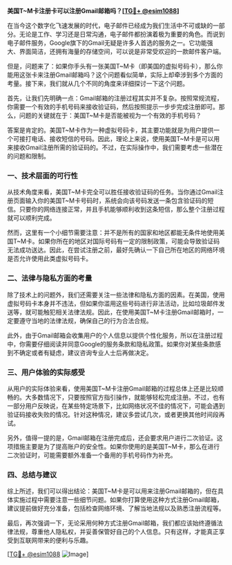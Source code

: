 **美国T~M卡注册卡可以注册Gmail邮箱吗？[[TG💪+ @esim1088](https://t.me/s/esim1088)]**

在当今这个数字化飞速发展的时代，电子邮件已经成为我们生活中不可或缺的一部分。无论是工作、学习还是日常沟通，电子邮件都扮演着极为重要的角色。而说到电子邮件服务，Google旗下的Gmail无疑是许多人首选的服务之一。它功能强大、界面简洁，还拥有海量的存储空间，可以说是非常受欢迎的一款邮件客户端。

但是，问题来了：如果你手头有一张美国T~M卡（即美国的虚拟号码卡），那么你能用这张卡来注册Gmail邮箱吗？这个问题看似简单，实际上却牵涉到多个方面的考量。接下来，我们就从几个不同的角度来详细探讨一下这个问题。

首先，让我们先明确一点：Gmail邮箱的注册过程其实并不复杂。按照常规流程，你需要一个有效的手机号码来接收验证码，然后按照提示一步步完成注册即可。那么，问题的关键就在于：美国T~M卡是否能被视为一个有效的手机号码？

答案是肯定的。美国T~M卡作为一种虚拟号码卡，其主要功能就是为用户提供一个可接打电话、接收短信的号码。因此，理论上来说，使用美国T~M卡是可以用来接收Gmail注册所需的验证码的。不过，在实际操作中，我们需要考虑一些潜在的问题和限制。

### 一、技术层面的可行性

从技术角度来看，美国T~M卡完全可以胜任接收验证码的任务。当你通过Gmail注册页面输入你的美国T~M卡号码时，系统会向该号码发送一条包含验证码的短信。只要你的网络连接正常，并且手机能够顺利收到这条短信，那么整个注册过程就可以顺利完成。

然而，这里有一个小细节需要注意：并不是所有的国家和地区都能无条件地使用美国T~M卡。如果你所在的地区对国际号码有一定的限制政策，可能会导致验证码无法成功送达。因此，在尝试注册之前，最好先确认一下自己所在地区的网络环境是否允许使用此类虚拟号码卡。

### 二、法律与隐私方面的考量

除了技术上的问题外，我们还需要关注一些法律和隐私方面的因素。在美国，使用虚拟号码卡本身并不违法，但如果你滥用这些号码进行非法活动，比如垃圾邮件发送等，就可能触犯相关法律法规。因此，在使用美国T~M卡注册Gmail邮箱时，一定要遵守当地的法律法规，确保自己的行为合法合规。

此外，由于Gmail邮箱会收集用户的个人信息以提供个性化服务，所以在注册过程中，你需要仔细阅读并同意Google的服务条款和隐私政策。如果你对某些条款感到不确定或者有疑虑，建议咨询专业人士后再做决定。

### 三、用户体验的实际感受

从用户的实际体验来看，使用美国T~M卡注册Gmail邮箱的过程总体上还是比较顺畅的。大多数情况下，只要按照官方指引操作，就能够轻松完成注册。不过，也有一部分用户反映说，在某些特定场景下，比如网络状况不佳的情况下，可能会遇到验证码接收失败的情况。针对这种情况，建议多尝试几次，或者更换其他时间段再试。

另外，值得一提的是，Gmail邮箱在注册完成后，还会要求用户进行二次验证。这项措施主要是为了提高账户的安全性。如果你使用的是美国T~M卡，那么在进行二次验证时，可能需要额外准备一个备用的手机号码作为补充。

### 四、总结与建议

综上所述，我们可以得出结论：美国T~M卡是可以用来注册Gmail邮箱的，但在具体实施过程中需要注意一些细节问题。如果你打算使用这种方式注册Gmail邮箱，建议提前做好充分准备，包括检查网络环境、了解当地法规以及熟悉注册流程等。

最后，再次强调一下，无论采用何种方式注册Gmail邮箱，我们都应该始终遵循法律法规，尊重他人隐私权，并妥善保管好自己的个人信息。只有这样，才能真正享受到互联网带来的便利与乐趣。

[[TG💪+ @esim1088](https://t.me/s/esim1088) ![Image](https://i.postimg.cc/4NQfJmqS/Snipaste-2025-05-13-00-14-12.png)]